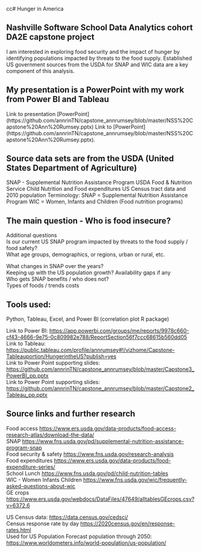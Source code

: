 cc# Hunger in America
<h2>Nashville Software School Data Analytics cohort DA2E capstone project</h2>


I am interested in exploring food security and the impact of hunger by identifying populations impacted by threats to the food supply. 
Established US government sources from the USDA for SNAP and WIC data are a key component of this analysis.   

<h2>My presentation is a PowerPoint with my work from Power BI and Tableau  </h2>
Link to presentation [PowerPoint](https://github.com/annrinTN/capstone_annrumsey/blob/master/NSS%20Capstone%20Ann%20Rumsey.pptx)
Link to [PowerPoint](https://github.com/annrinTN/capstone_annrumsey/blob/master/NSS%20Capstone%20Ann%20Rumsey.pptx). 

<h2>Source data sets are from the USDA (United States Department of Agriculture)  </h2>
SNAP -  Supplemental Nutrition Assistance Program  
USDA Food & Nutrition Service Child Nutrition and Food expenditures  
US Census tract data and 2010 population   
 Terminology:  
SNAP = Supplemental Nutrition Assistance Program  
WIC = Women, Infants and Children (Food nutrition programs)  

<h2>The main question - Who is food insecure?</h2>

Additional questions  
Is our current US SNAP program impacted by threats to the food supply / food safety?  
What age groups, demographics, or regions, urban or rural, etc.

What changes in SNAP over the years?  
Keeping up with the US population growth? 
Availability gaps if any  
Who gets SNAP benefits / who does not?  
Types of foods / trends costs  

<h2>Tools used: </h2>
  Python, Tableau, Excel, and Power BI (correlation plot R package)   

Link to Power BI: https://app.powerbi.com/groups/me/reports/9978c660-cf43-4666-9e75-0c809982e788/ReportSection56f7ccc68615b560dd05  
Link to Tableau: https://public.tableau.com/profile/annrumsey#!/vizhome/Capstone-Tableauportion/HungerintheUS?publish=yes    
Link to Power Point supporting slides: https://github.com/annrinTN/capstone_annrumsey/blob/master/Capstone3_PowerBI_pp.pptx  
Link to Power Point supporting slides: https://github.com/annrinTN/capstone_annrumsey/blob/master/Capstone2_Tableau_pp.pptx  



<h2>Source links and further research</h2>

Food access https://www.ers.usda.gov/data-products/food-access-research-atlas/download-the-data/   
SNAP https://www.fns.usda.gov/pd/supplemental-nutrition-assistance-program-snap  
Food security & safety  https://www.fns.usda.gov/research-analysis  
Food expenditures https://www.ers.usda.gov/data-products/food-expenditure-series/  
School Lunch https://www.fns.usda.gov/pd/child-nutrition-tables  
WIC - Women Infants Children https://www.fns.usda.gov/wic/frequently-asked-questions-about-wic  
GE crops  https://www.ers.usda.gov/webdocs/DataFiles/47649/alltablesGEcrops.csv?v=6372.6  

US Census data: https://data.census.gov/cedsci/  
Census response rate by day https://2020census.gov/en/response-rates.html  
Used for US Population Forecast population through 2050: https://www.worldometers.info/world-population/us-population/  
